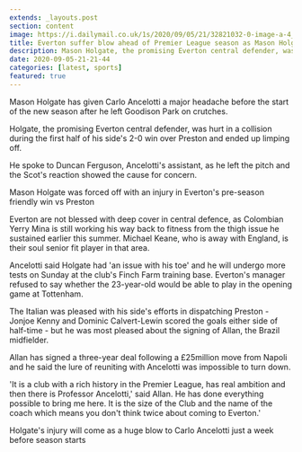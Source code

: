```yaml
---
extends: _layouts.post
section: content
image: https://i.dailymail.co.uk/1s/2020/09/05/21/32821032-0-image-a-4_1599336799974.jpg 
title: Everton suffer blow ahead of Premier League season as Mason Holgate left Goodison Park on crutches 
description: Mason Holgate, the promising Everton central defender, was hurt in a collision during the first half of his sides 2-0 win over Preston and ended up limping off. 
date: 2020-09-05-21-21-44 
categories: [latest, sports] 
featured: true 
--- 
```

 Mason Holgate has given Carlo Ancelotti a major headache before the start of the new season after he left Goodison Park on crutches.

Holgate, the promising Everton central defender, was hurt in a collision during the first half of his side's 2-0 win over Preston and ended up limping off. 

He spoke to Duncan Ferguson, Ancelotti's assistant, as he left the pitch and the Scot's reaction showed the cause for concern.

Mason Holgate was forced off with an injury in Everton's pre-season friendly win vs Preston

Everton are not blessed with deep cover in central defence, as Colombian Yerry Mina is still working his way back to fitness from the thigh issue he sustained earlier this summer. Michael Keane, who is away with England, is their soul senior fit player in that area.

Ancelotti said Holgate had 'an issue with his toe' and he will undergo more tests on Sunday at the club's Finch Farm training base. Everton's manager refused to say whether the 23-year-old would be able to play in the opening game at Tottenham.

The Italian was pleased with his side's efforts in dispatching Preston - Jonjoe Kenny and Dominic Calvert-Lewin scored the goals either side of half-time - but he was most pleased about the signing of Allan, the Brazil midfielder.

Allan has signed a three-year deal following a £25million move from Napoli and he said the lure of reuniting with Ancelotti was impossible to turn down.

'It is a club with a rich history in the Premier League, has real ambition and then there is Professor Ancelotti,' said Allan. He has done everything possible to bring me here. It is the size of the Club and the name of the coach which means you don't think twice about coming to Everton.'

Holgate's injury will come as a huge blow to Carlo Ancelotti just a week before season starts

